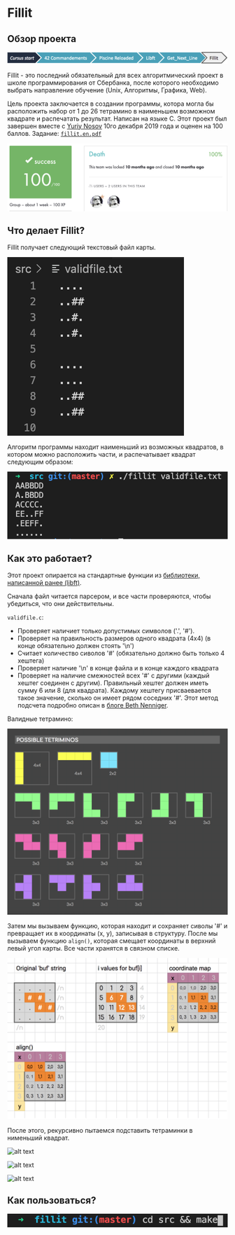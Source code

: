 # Fillit

## Обзор проекта

![alt text](https://github.com/eldaroid/pictures/blob/master/fillit/fillit.png)

Fillit - это последний обязательный для всех алгоритмический проект в школе программирования от Сбербанка, после которого необходимо выбрать направление обучение (Unix, Алгоритмы, Графика, Web). 

Цель проекта заключается в создании программы, котора могла бы расположить набор от 1 до 26 тетрамино в наименьшем возможном квадрате и распечатать результат. Написан на языке C. 
Этот проект был завершен вместе с [Yuriy Nosov](https://github.com/hthunder) 10го декабря 2019 года и оценен на 100 баллов. Задание: [`fillit.en.pdf`](https://github.com/eldaroid/fillit/blob/master/resources/fillit.en.pdf)

![alt text](https://github.com/eldaroid/pictures/blob/master/fillit/100_fillit.png)

## Что делает Fillit? 

Fillit получает следующий текстовый файл карты.

![alt text](https://github.com/eldaroid/pictures/blob/master/fillit/validfile.png)

Алгоритм программы находит наименьший из возможных квадратов, в котором можно расположить части, и распечатывает квадрат следующим образом:

![alt text](https://github.com/eldaroid/pictures/blob/master/fillit/square_fillit.png)

## Как это работает?

Этот проект опирается на стандартные функции из [библиотеки, написанной ранее (libft)](https://github.com/eldaroid/libft-fgracefo).

Сначала файл читается парсером, и все части проверяются, чтобы убедиться, что они действительны.

`validfile.c`:

* Проверяет наличиет только допустимых символов ('.', '#').
* Проверяет на правильность размеров одного квадрата (4x4) (в конце обязательно должен стоять '\n')
* Считает количество сиволов '#' (обязательно должно быть только 4 хештега)
* Проверяет наличие '\n' в конце файла и в конце каждого квадрата
* Проверяет на наличие смежностей всех '#' с другими (каждый хештег соединен с другим). Правильный хештег должен иметь сумму 6 или 8 (для квадрата). Каждому хештегу присваевается такое значение, сколько он имеет рядом соседних '#'. Этот метод подсчета подробно описан в [блоге Beth Nenniger](https://medium.com/@bethnenniger/fillit-solving-for-the-smallest-square-of-tetrominos-c6316004f909).

Валидные тетрамино:

![alt text](https://github.com/eldaroid/pictures/blob/master/fillit/possible%20tetramino.png)

Затем мы вызываем функцию, которая находит и сохраняет сиволы '#' и превращает их в координаты (x, y), записывая в структуру. После мы вызываем функцию `align()`, которая смещает координаты в верхний левый угол карты. Все части хранятся в связном списке. 

![alt text](https://github.com/eldaroid/pictures/blob/master/fillit/Screen%20Shot%202020-08-20%20at%207.59.38%20AM.png)

После этого, рекурсивно пытаемся подставить тетраминки в нименьший квадрат.

![alt text](https://raw.githubusercontent.com/Jemmeh/42-Fillit/master/WorkFiles/ExplainationImages/Screen%20Shot%202019-03-19%20at%206.42.27%20PM.png)

![alt text](https://raw.githubusercontent.com/Jemmeh/42-Fillit/master/WorkFiles/ExplainationImages/Screen%20Shot%202019-03-19%20at%206.42.45%20PM.png)

![alt text](https://raw.githubusercontent.com/Jemmeh/42-Fillit/master/WorkFiles/ExplainationImages/RecursiveBacktrack.png)

## Как пользоваться?

![alt text](https://github.com/eldaroid/pictures/blob/master/fillit/compile.png)
